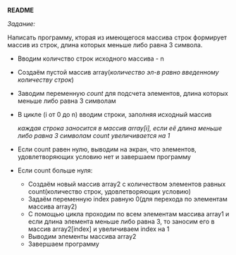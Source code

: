**README**

*Задание:*

Написать программу, кторая из имеющегося массива строк формирует массив из строк, длина которых меньше либо равна 3 символа.

* Вводим количство строк исходного массива - n
* Создаём пустой массив array(*количество эл-в равно введенному количеству строк*)
* Заводим переменную *count* для подсчета элементов, длина которых меньше либо равна 3 символам
* В цикле (i от 0 до n) вводим строки, заполняя исходный массив

    *каждая строка заносится в массив array[i], если её длина меньше либо равна 3 символам count увеличивается на 1*
* Если count равен нулю, выводим на экран, что элементов, удовлетворяющих условию нет и завершаем программу
* Если count больше нуля:
    * Создаём новый массив array2 c количеством элементов равных count(количество строк, удовлетворяющих условию)
    * Задаём переменную index равную 0(для перехода по элементам массива array2)
    * C помощью цикла проходим по всем элементам массива array1 и если длина элемента меньше либо равна 3, то заносим его в массив array2[index] и увеличиваем index на 1
    * Выводим элементы массива array2
    * Завершаем программу


